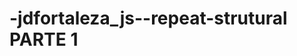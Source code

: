 # -jdfortaleza_js--repeat-strutural PARTE 1 
<html>
    <script> 
    //Peço desculpas pela tarefa incompleta. Meu notebook queimou o hd na última semana e ainda não tive como consertá-lo e assim fazer as tarefas do melhor jeito como deveria. 
    //Pretendo colocá-lo pra consertar amanhã, então em breve devo atualizar as tarefas com a correção devida.
    // Faça um programa que imprima na tela os números de 1 a 20
    let y = 1*prompt('Digite um número que você quer que imprima na tela')
    for(x=0 ; x<=y; x++) {
        document.write(x + ' <br>');
    } alert('Alert x '+x);


// Faça um programa que imprima na tela os números de 1 a 30 e do lado apresente a soma dos números existentes.
        for(var i = 1; i <= 30; i++) {
            y = i + i;
            document.write(i + '<br> ' + y);
        }

// Faça um programa que receba dois números inteiros e gere os números inteiros que estão no intervalo compreendido por eles.
    let inteiro1 = 1*prompt('Digite um número');
    let inteiro2 = 1*prompt('Digite um número');

    for(let inteiro1 = 1; inteiro1 <= 100; i++) {
            result = (inteiro2 - inteiro1);
            document.write(result);
    

/*Faça um Programa que leia 5 números e informe o maior deles.*/
let numberOnee = prompt('Digite um número');
let numberTwoo = prompt('Digite um número');
let numberThree = prompt('Digite um número');
let numberFour = prompt('Digite um número');
let numberFive = prompt('Digite um número');

if(numberOnee > numberTwoo && numberOnee > numberThree && numberOnee > numberFour && numberOnee > numberFive) {
    alert('O ' + numberOnee + ' é o maior número');
} else if(numberTwoo > numberOnee && numberTwoo > numberThree && numberTwoo > numberFour && numberTwoo > numberFive) {
    alert('O ' + numberTwoo + ' é o maior número);
} else if(numberThree > numberOnee && numberThree > numberTwoo && numberThree > numberFour && numberThree > numberFive) {
    alert('O ' + numberThree + ' é o maior número);
} else if(numberFour > numberOnee && numberFour > numberTwoo && numberFour > numberThree && numberFour > numberFive) {
    alert('O ' + numberFour + ' é o maior número); {
        else {
            alert('O ' + numberFive + ' é o maior número);
        }
    }
    // Faça um programa que leia 5 números e informe a soma e a média dos números.
    let numb1 = 1*prompt('Digite um número');
    let numb2 = 1*prompt('Digite um número');
    let numb3 = 1*prompt('Digite um número');
    let numb4 = 1*prompt('Digite um número');
    let numb5 = 1*prompt('Digite um número');
    const resultSumUp = (numb1 + num2 + numb3 + numb4 + numb5);
    const resultMedia = (numb1 + num2 + numb3 + numb4 + numb5)/5;


    // Faça um programa que imprima na tela apenas os números ímpares entre 1 e 100
    for(var c = 0; c <= 100; c = c + 1) {
            document.write(c);
        }

    // Desenvolva um gerador de tabuada, capaz de gerar a tabuada de qualquer número inteiro entre 1 a 10. O usuário deve informar de qual numero ele deseja ver a tabuada. A saída deve ser conforme o exemplo abaixo:
    /*Tabuada de 5:
    5 X 1 = 5
    5 X 2 = 10
    ...
    5 X 10 = 50*/ 


    
    </script>
    </html>
PARTE 2: 
      <!DOCTYPE html>
<html lang="pt-BR">
<head>
    <meta charset="UTF-8">
    <meta http-equiv="X-UA-Compatible" content="IE=edge">
    <meta name="viewport" content="width=device-width, initial-scale=1.0">
    <title>Document</title>
</head>
<body>
    <script>
        //Peço desculpas pela tarefa incompleta. Meu notebook queimou o hd na última semana e ainda não tive como consertá-lo e assim fazer as tarefas como o devido. 
    //Pretendo colocá-lo pra consertar amanhã, então em breve devo atualizar as tarefas com a correção devida.
// Faça um programa que peça 10 números inteiros, calcule e mostre a quantidade de números pares e a quantidade de números impares.
let n1 = 1*prompt('Digite um número');
let n2 = 1*prompt('Digite um número');
let n3 = 1*prompt('Digite um número');
let n4 = 1*prompt('Digite um número');
let n5 = 1*prompt('Digite um número');
let n6 = 1*prompt('Digite um número');
let n7 = 1*prompt('Digite um número');
let n8 = 1*prompt('Digite um número');
let n9 = 1*prompt('Digite um número');
let n10 = 1*prompt('Digite um número');



// A série de Fibonacci é formada pela seqüência 1,1,2,3,5,8,13,21,34,55,... Faça um programa capaz de gerar a série até o n−ésimo termo.

// Faça um programa que peça uma nota, entre zero e dez. Mostre uma mensagem caso o valor seja inválido e continue pedindo até que o usuário informe um valor válido.
let note = 1*prompt('Digite um número'); 
if(nota >= 0 && nota <= 10){
    alert('O número é válido')
} else {
    alert('O número é inválido');
}

//Faça um programa que calcule o mostre a média aritmética de N notas.
let num1 = 1*prompt('Digite um número');
let num2 = 1*prompt('Digite um número');
let num3 = 1*prompt('Digite um número');

let Media = (num1 + num2 + num3) / 3;

//Faça um programa que calcule o fatorial de um número inteiro fornecido pelo usuário. Ex.: 5!=5.4.3.2.1=120. A saída deve ser conforme o exemplo abaixo:
//Fatorial de: 5.
    //5! =  5 . 4 . 3 . 2 . 1 = 120
    let fatorial = 1*prompt('Digite um número inteiro');

    let fatorar = fatorial**(fatorial-1);
    </script>
</body>
</html>
